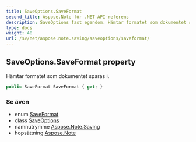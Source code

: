 ```yaml
---
title: SaveOptions.SaveFormat
second_title: Aspose.Note för .NET API-referens
description: SaveOptions fast egendom. Hämtar formatet som dokumentet sparas i.
type: docs
weight: 40
url: /sv/net/aspose.note.saving/saveoptions/saveformat/
---
```

## SaveOptions.SaveFormat property

Hämtar formatet som dokumentet sparas i.

```csharp
public SaveFormat SaveFormat { get; }
```

### Se även

* enum [SaveFormat](../../../aspose.note/saveformat/)
* class [SaveOptions](../)
* namnutrymme [Aspose.Note.Saving](../../saveoptions/)
* hopsättning [Aspose.Note](../../../)


